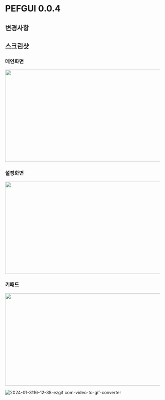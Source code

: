 # PEFGUI 0.0.4

## 변경사항
## 스크린샷
### 메인화면
<img src="https://github.com/yumzi114/pefgui/assets/95202277/dbf76ece-3e4f-4736-95ab-da1e1d3879a2" width="600" height="300">

### 설정화면
<img src="https://github.com/yumzi114/pefgui/assets/95202277/7f96230a-8f5d-4c3b-9498-a8046fb5c0a9" width="600" height="300">

### 키패드
<img src="https://github.com/yumzi114/pefgui/assets/95202277/35e22367-dd0a-453d-908f-07ca2a3f4b01" width="600" height="300">

![2024-01-3116-12-38-ezgif com-video-to-gif-converter](https://github.com/yumzi114/pefgui/assets/95202277/1102af23-47ef-4aa7-8b3d-7f78f113c542)